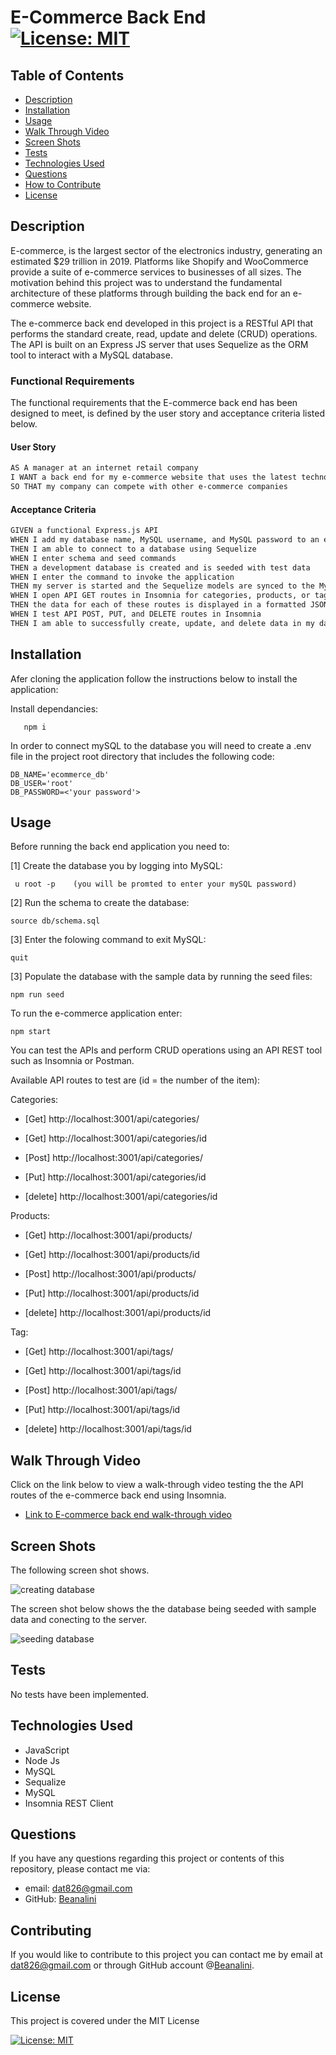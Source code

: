 # E-Commerce Back End [![License: MIT](https://img.shields.io/badge/License-MIT-yellow.svg)](https://opensource.org/licenses/MIT)  
  
  ## Table of Contents  
  * [Description](#description)
  * [Installation](#installation)
  * [Usage](#usage)
  * [Walk Through Video](#walk-through-video)
  * [Screen Shots](#screen-shots)
  * [Tests](#tests)
  * [Technologies Used](#technologies-used)  
  * [Questions](#questions)
  * [How to Contribute](#How-to-Contribute)   
  * [License](#license)
  
  ## Description

  E-commerce, is the largest sector of the electronics industry, generating an estimated $29 trillion in 2019. Platforms like Shopify and WooCommerce provide a suite of e-commerce services to businesses of all sizes.  The motivation behind this project was to understand the fundamental architecture of these platforms through building the back end for an e-commerce website.

  The e-commerce back end developed in this project is a RESTful API that performs the standard create, read, update and delete (CRUD) operations.  The API is built on an Express JS server that  uses Sequelize as the ORM tool to interact with a MySQL database.  
  
       
  ### Functional Requirements

  The functional requirements that the E-commerce back end has been designed to meet, is defined by the user story and acceptance criteria listed below.  

  #### User Story

  ```md
AS A manager at an internet retail company
I WANT a back end for my e-commerce website that uses the latest technologies
SO THAT my company can compete with other e-commerce companies
```

 

#### Acceptance Criteria

```md
GIVEN a functional Express.js API
WHEN I add my database name, MySQL username, and MySQL password to an environment variable file
THEN I am able to connect to a database using Sequelize
WHEN I enter schema and seed commands
THEN a development database is created and is seeded with test data
WHEN I enter the command to invoke the application
THEN my server is started and the Sequelize models are synced to the MySQL database
WHEN I open API GET routes in Insomnia for categories, products, or tags
THEN the data for each of these routes is displayed in a formatted JSON
WHEN I test API POST, PUT, and DELETE routes in Insomnia
THEN I am able to successfully create, update, and delete data in my database
```


  ## Installation
  
  Afer cloning the application follow the instructions below to install the application:

    
  Install dependancies:

       npm i

  In order to connect mySQL to the database you will need to create a .env file in the project root directory that includes the following code:

    DB_NAME='ecommerce_db'
    DB_USER='root'
    DB_PASSWORD=<'your password'>     

  

  ## Usage
  
  Before running the back end application you need to:

[1]  Create the database you by logging into MySQL: 
    
     u root -p    (you will be promted to enter your mySQL password)

[2]  Run the schema to create the database:


    source db/schema.sql

[3] Enter the folowing command to exit MySQL:

    quit

[3] Populate the database with the sample data by running the seed files: 

    npm run seed

To run the e-commerce application enter:

    npm start

 You can test the APIs  and perform  CRUD operations using  an API REST tool such as Insomnia or Postman.

 Available API routes to test are (id = the number of the item):

 Categories:

- [Get] http://localhost:3001/api/categories/

- [Get] http://localhost:3001/api/categories/id

- [Post] http://localhost:3001/api/categories/

- [Put] http://localhost:3001/api/categories/id

- [delete] http://localhost:3001/api/categories/id

Products:

- [Get] http://localhost:3001/api/products/

- [Get] http://localhost:3001/api/products/id

- [Post] http://localhost:3001/api/products/

- [Put] http://localhost:3001/api/products/id

- [delete] http://localhost:3001/api/products/id

Tag:

- [Get] http://localhost:3001/api/tags/

- [Get] http://localhost:3001/api/tags/id

- [Post] http://localhost:3001/api/tags/

- [Put] http://localhost:3001/api/tags/id

- [delete] http://localhost:3001/api/tags/id


 ## Walk Through Video

   Click on the link below to view a walk-through video testing the the API routes of the e-commerce back end  using Insomnia.

   - [Link to E-commerce back end  walk-through video](https://watch.screencastify.com/v/AMgmpWLRPlwIUEI923Pd)

   

  ## Screen Shots

  The following screen shot shows.

 ![creating database](./assets/images/runschema.png)


  The  screen shot below shows the the database being seeded with sample data and conecting to the server.

  ![seeding database](./assets/images/seedconnect.png)
  


  ## Tests
  No tests have been implemented.

  ## Technologies Used
  - JavaScript
  - Node Js
  - MySQL
  - Sequalize
  - MySQL
  - Insomnia REST Client
  
    
 
  ## Questions
  If you have any questions regarding this project or contents of this repository, please contact me via:
  
  - email: dat826@gmail.com
  - GitHub: [Beanalini](https://github.com/Beanalini)  


  
  ## Contributing
  If you would like to contribute to this project you can contact me by email at dat826@gmail.com or through  GitHub account   @[Beanalini](https://github.com/Beanalini).
  

  ## License
  This project is covered under the MIT License  
  
  [![License: MIT](https://img.shields.io/badge/License-MIT-yellow.svg)](https://opensource.org/licenses/MIT) 
  